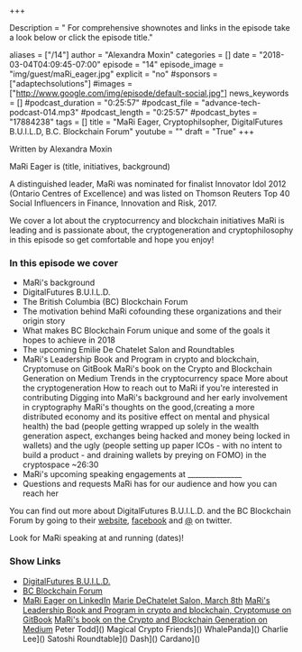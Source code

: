+++

Description = " For comprehensive shownotes and links in the episode take a look below or click the episode title."

aliases = ["/14"]
author = "Alexandra Moxin"
categories = []
date = "2018-03-04T04:09:45-07:00"
episode = "14"
episode_image = "img/guest/maRi_eager.jpg"
explicit = "no"
#sponsors = ["adaptechsolutions"]
#images = ["http://www.google.com/img/episode/default-social.jpg"]
news_keywords = []
#podcast_duration = "0:25:57"
#podcast_file = "advance-tech-podcast-014.mp3"
#podcast_length = "0:25:57"
#podcast_bytes = "17884238"
tags = []
title = "MaRi Eager, Cryptophilsopher, DigitalFutures B.U.I.L.D, B.C. Blockchain Forum"
youtube = ""
draft = "True"
+++

Written by Alexandra Moxin

MaRi Eager is (title, initiatives, background)

A distinguished leader, MaRi was nominated for finalist Innovator Idol 2012 (Ontario Centres of Excellence) and was listed on Thomson Reuters Top 40 Social Influencers in Finance, Innovation and Risk, 2017.

We cover a lot about the cryptocurrency and blockchain initiatives MaRi is leading and is passionate about, the cryptogeneration and cryptophilosophy in this episode so get comfortable and hope you enjoy!


### In this episode we cover
* MaRi's background
* DigitalFutures B.U.I.L.D.
* The British Columbia (BC) Blockchain Forum
* The motivation behind MaRi cofounding these organizations and their origin story
* What makes BC Blockchain Forum unique and some of the goals it hopes to achieve in 2018
* The upcoming Emilie De Chatelet Salon and Roundtables
* MaRi's Leadership Book and Program in crypto and blockchain, Cryptomuse on GitBook
MaRi's book on the Crypto and Blockchain Generation on Medium
Trends in the cryptocurrency space
More about the cryptogeneration
How to reach out to MaRi if you're interested in contributing
Digging into MaRi's background and her early involvement in cryptography
MaRi's thoughts on the good,(creating a more distributed economy and its positive effect on mental and physical health) the bad  (people getting wrapped up solely in the wealth generation aspect, exchanges being hacked and money being locked in wallets) and the ugly (people setting up paper ICOs - with no intent to build a product - and draining wallets by preying on FOMO) in the cryptospace
~26:30
* MaRi's upcoming speaking engagements at _______________
* Questions and requests MaRi has for our audience and how you can reach her

You can find out more about DigitalFutures B.U.I.L.D. and the BC Blockchain Forum by going to their [website](), [facebook]() and [@]() on twitter.

Look for MaRi speaking at and running (dates)!


### Show Links
* [DigitalFutures B.U.I.L.D.](http://digitalfutures.co/)
* [BC Blockchain Forum](http://bcblockchainforum.ca/)
* [MaRi Eager on LinkedIn](linkedin.com/in/marieagar/)
[Marie DeChatelet Salon, March 8th]()
[MaRi's Leadership Book and Program in crypto and blockchain, Cryptomuse on GitBook]()
[MaRi's book on the Crypto and Blockchain Generation on Medium]()
Peter Todd]()
Magical Crypto Friends]()
WhalePanda]()
Charlie Lee]()
Satoshi Roundtable]()
Dash]()
Cardano]()







